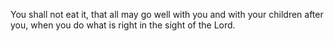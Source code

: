 You shall not eat it, that all may go well with you and with your children after you, when you do what is right in the sight of the Lord.
